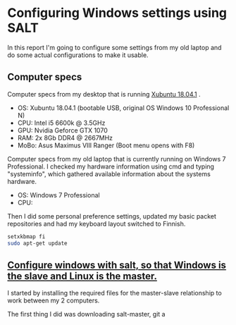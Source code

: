 # Configuring Windows settings using SALT 

In this report I'm going to configure some settings from my old laptop and do some actual configurations to make it usable.

## Computer specs

Computer specs from my desktop that is running [Xubuntu 18.04.1](http://ftp.lysator.liu.se/ubuntu-dvd/xubuntu/releases/18.04/release/) .

- OS: Xubuntu 18.04.1 (bootable USB, original OS Windows 10 Professional N)
- CPU: Intel i5 6600k @ 3.5GHz
- GPU: Nvidia Geforce GTX 1070
- RAM: 2x 8Gb DDR4 @ 2667MHz
- MoBo: Asus Maximus VIII Ranger (Boot menu opens with F8)

Computer specs from my old laptop that is currently running on Windows 7 Professional. I checked my hardware information using cmd and typing "systeminfo", which gathered available information about the systems hardware.

- OS: Windows 7 Professional
- CPU: 

Then I did some personal preference settings, updated my basic packet repositories and had my keyboard layout switched to Finnish.

```bash
setxkbmap fi
sudo apt-get update
```

## [Configure windows with salt, so that Windows is the slave and Linux is the master.](http://terokarvinen.com/2018/aikataulu-%e2%80%93-palvelinten-hallinta-ict4tn022-3004-ti-ja-3002-to-%e2%80%93-loppukevat-2018-5p)

I started by installing the required files for the master-slave relationship to work between my 2 computers. 

The first thing I did was downloading salt-master, git a

